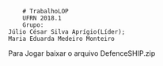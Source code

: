         # TrabalhoLOP
        UFRN 2018.1
        Grupo:
	Júlio César Silva Aprígio(Líder);	                                                                                                    Maria Eduarda Medeiro Monteiro
	
 Para Jogar baixar o arquivo DefenceSHIP.zip
